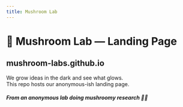 ```yaml
---
title: Mushroom Lab
---
```


# 🍄 Mushroom Lab — Landing Page
## mushroom-labs.github.io

We grow ideas in the dark and see what glows.  
This repo hosts our anonymous-ish landing page.

##### From an anonymous lab doing mushroomy research 🧪✨
